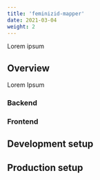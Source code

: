 ```yaml
---
title: 'feminizid-mapper'
date: 2021-03-04
weight: 2
---
```


Lorem ipsum

## Overview

Lorem Ipsum

### Backend

### Frontend

## Development setup

## Production setup
